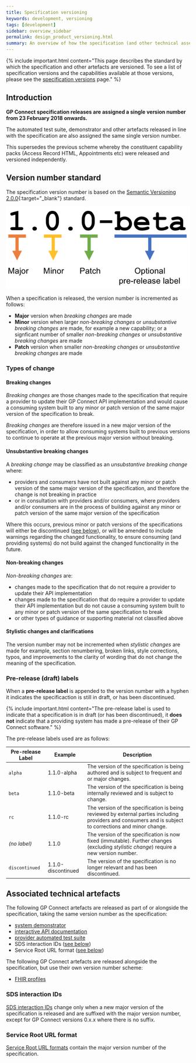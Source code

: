 ```yaml
---
title: Specification versioning
keywords: development, versioning
tags: [development]
sidebar: overview_sidebar
permalink: design_product_versioning.html
summary: An overview of how the specification (and other technical assets) are versioned
---
```


{% include important.html content="This page describes the standard by which the specification and other artefacts are versioned.  To see a list of specification versions and the capabilities available at those versions, please see the [specification versions](https://developer.nhs.uk/gp-connect-specification-versions/) page." %}

## Introduction ##

**GP Connect specification releases are assigned a single version number from 23 February 2018 onwards.**

The automated test suite, demonstrator and other artefacts released in line with the specification are also assigned the same single version number.

This supersedes the previous scheme whereby the constituent capability packs (Access Record HTML, Appointments etc) were released and versioned independently.

## Version number standard ##

The specification version number is based on the [Semantic Versioning 2.0.0](http://semver.org/){:target="_blank"} standard.

![Semantic versioning diagram](images/design/semantic-versioning.png)

When a specification is released, the version number is incremented as follows:

- **Major** version when *breaking changes* are made
- **Minor** version when larger *non-breaking changes* or *unsubstantive breaking changes* are made, for example a new capability; or a signficant number of smaller *non-breaking changes* or *unsubstantive breaking changes* are made
- **Patch** version when smaller *non-breaking changes* or *unsubstantive breaking changes* are made

### Types of change ###

#### Breaking changes ####

*Breaking changes* are those changes made to the specification that require a provider to update their GP Connect API implementation and would cause a consuming system built to any minor or patch version of the same major version of the specification to break.

*Breaking changes* are therefore issued in a new major version of the specification, in order to allow consuming systems built to previous versions to continue to operate at the previous major version without breaking.

#### Unsubstantive breaking changes ####

A *breaking change* may be classified as an *unsubstantive breaking change* where:

- providers and consumers have not built against any minor or patch version of the same major version of the specification, and therefore the change is not breaking in practice
- or in consultation with providers and/or consumers, where providers and/or consumers are in the process of building against any minor or patch version of the same major version of the specification

Where this occurs, previous minor or patch versions of the specifications will either be discontinued ([see below](#pre-release-draft-labels)), or will be amended to include warnings regarding the changed functionality, to ensure consuming (and providing systems) do not build against the changed functionality in the future.

#### Non-breaking changes ####

*Non-breaking changes* are: 

- changes made to the specification that do not require a provider to update their API implementation
- changes made to the specification that do require a provider to update their API implementation but do not cause a consuming system built to any minor or patch version of the same specification to break
- or other types of guidance or supporting material not classified above

#### Stylistic changes and clarifications ####

The version number may not be incremented when *stylistic changes* are made for example, section renumbering, broken links, style corrections, typos, and improvements to the clarity of wording that do not change the meaning of the specification.

### Pre-release (draft) labels ###

When a **pre-release label** is appended to the version number with a hyphen it indicates the specificaction is still in draft, or has been discontinued.

{% include important.html content="The pre-release label is used to indicate that a specification is in draft (or has been discontinued), it **does not** indicate that a providing system has made a pre-release of their GP Connect software." %}

The pre-release labels used are as follows:

| Pre-release Label | Example            | Description |
|-------------------|--------------------|-------------|
| `alpha`           | 1.1.0-alpha        | The version of the specification is being authored and is subject to frequent and or major changes. |
| `beta`            | 1.1.0-beta         | The version of the specification is being internally reviewed and is subject to change. |
| `rc`              | 1.1.0-rc           | The version of the specification is being reviewed by external parties including providers and consumers and is subject to corrections and minor change. |
| *(no label)*      | 1.1.0              | The version of the specification is now fixed (immutable).  Further changes (excluding *stylistic change*) require a new version number. |
| `discontinued`    | 1.1.0-discontinued | The version of the specification is no longer relevant and has been discontinued. |

## Associated technical artefacts ##

The following GP Connect artefacts are released as part of or alongside the specification, taking the same version number as the specification:

- [system demonstrator](system_demonstrator.html)
- [interactive API documentation](system_swagger.html)
- [provider automated test suite](testing_deliverables.html)
- SDS interaction IDs ([see below](#sds-interaction-ids))
- Service Root URL format ([see below](#service-root-url-format))

The following GP Connect artefacts are released alongside the specification, but use their own version number scheme:

- [FHIR profiles](development_fhir_resource_guidance.html)

### SDS interaction IDs ###

[SDS interaction IDs](development_fhir_operation_guidance.html#foundations-capability-interactions) change only when a new major version of the specification is released and are suffixed with the major version number, except for GP Connect versions 0.x.x where there is no suffix.

### Service Root URL format ###

[Service Root URL formats](development_general_api_guidance.html#service-root-url-versioning) contain the major version number of the specification.
